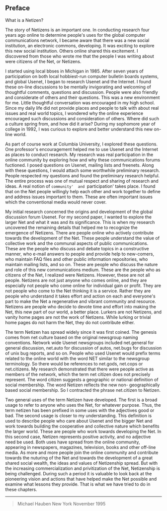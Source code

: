 ## Preface

What is a Netizen?

The story of Netizens is an important one. In conducting 
research four years ago online to determine people's uses for the 
global computer communications network, I became aware that there 
was a new social institution, an electronic commons, developing. 
It was exciting to explore this new social institution. Others 
online shared this excitement. I discovered from those who wrote 
me that the people I was writing about were citizens of the Net, 
or Netizens.

I started using local bbses in Michigan in 1985. After seven 
years of participation on both local hobbiest-run computer 
bulletin boards systems, and global Usenet, I began to research 
Usenet and the Internet. I found these on-line discussions to be 
mentally invigorating and welcoming of thoughtful comments, 
questions and discussion. People were also friendly and 
considerate of others and their questions. This was a new 
environment for me. Little thoughtful conversation was encouraged 
in my high school. Since my daily life did not provide places and 
people to talk with about real issues and real world topics, I 
wondered why the online experience encouraged such discussions 
and consideration of others. Where did such a culture spring 
from, and how did it arise? During my sophomore year of college 
in 1992, I was curious to explore and better understand this new 
on-line world. 

As part of course work at Columbia University, I explored these 
questions. One professor's encouragement helped me to use Usenet and the 
Internet as places to conduct research. My research was real 
participation in the online community by exploring how and why these 
communications forums fuctioned. I posed questions on Usenet, mailing 
lists and freenets. Along with these questions, I would attach some 
worthwhile preliminary research. People respected my questions and found 
the preliminary research helpful. The entire process was one of mutual 
respect and sharing of research and ideas. A real notion of `community' 
and `participation' takes place. I found that on the Net people 
willingly help each other and work together to define and address 
issues important to them. These are often important issues which the 
conventional media would never cover.

My initial research concerned the origins and development of the 
global discussion forum Usenet. For my second paper, I wanted to explore 
the larger Net and what it was and its significance. This is when my 
research uncovered the remaining details that helped me to recognize the 
emergence of Netizens. There are people online who actively contribute 
towards the development of the Net. These people understand the 
value of collective work and the communal aspects of public 
communications. These are the people who discuss and debate topics in 
a constructive manner, who e-mail answers to people and provide 
help to new-comers, who maintain FAQ files and other public information 
repositories, who maintain mailing lists, and so on.  These are 
people who discuss the nature and role of this new communications 
medium. These are the people who as citizens of the Net, I 
realized were Netizens. However, these are not all people. 
Netizens are not just anyone who comes online, and they are 
especially not people who come online for individual gain or 
profit.  They are not people who come to the Net thinking it is a 
service. Rather they are people who understand it takes effort 
and action on each and everyone's part to make the Net a 
regenerative and vibrant community and resource. Netizens are 
people who decide to devote time and effort into making the Net, 
this new part of our world, a better place. Lurkers are not 
Netizens, and vanity home pages are not the work of Netizens. 
While lurking or trivial home pages do not harm the Net, they do 
not contribute either. 

The term Netizen has spread widely since it was first coined. The 
genesis comes from net culture based on the original newsgroup naming 
conventions. Network wide Usenet newsgroups included net.general for general 
discussion, net.auto for discussion of autos, net.bugs for discussion of 
unix bug reports, and so on. People who used Usenet would prefix terms 
related to the online world with the word NET similar to the newsgroup 
terminology. So there would be references to net.gods, net.cops or 
net.citizens. My research demonstrated that there were people active 
as members of the network, which the term net citizen does not precisely 
represent. The word citizen suggests a geographic or national definition 
of social membership. The word Netizen reflects the new non-
geographically based social membership. So I contracted the phrase 
net.citizen to Netizen. 

Two general uses of the term Netizen have developed. The first is a 
broad usage to refer to anyone who uses the Net, for whatever purpose. 
Thus, the term netizen has been prefixed in some uses with the adjectives 
good or bad. The second usage is closer to my understanding. This 
definition is used to describe people who care about Usenet and the 
bigger Net and work towards building the cooperative and collective 
nature which benefits the larger world. These are people who work towards 
developing the Net. In this second case, Netizen represents positive 
activity, and no adjective need be used. Both uses have spread from the 
online community, appearing in newspapers, magazines, television, books 
and other off-line media. As more and more people join the online 
community and contribute towards the nuturing of the Net and towards the 
development of a great shared social wealth, the ideas and values of 
Netizenship spread. But with the increasing commercialization and 
privitization of the Net, Netizenship is being challenged. During such a 
period it is valuable to look back at the pioneering vision and actions 
that have helped make the Net possible and examine what lessons they 
provide. That is what we have tried to do in these chapters.

--------------------------------

> Michael Hauben
> New York
> November 1995

